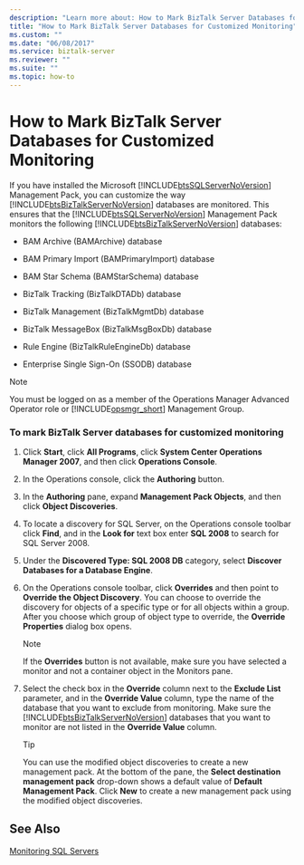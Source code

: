 ```yaml
---
description: "Learn more about: How to Mark BizTalk Server Databases for Customized Monitoring"
title: "How to Mark BizTalk Server Databases for Customized Monitoring"
ms.custom: ""
ms.date: "06/08/2017"
ms.service: biztalk-server
ms.reviewer: ""
ms.suite: ""
ms.topic: how-to
---
```

# How to Mark BizTalk Server Databases for Customized Monitoring
If you have installed the Microsoft [!INCLUDE[btsSQLServerNoVersion](../includes/btssqlservernoversion-md.md)] Management Pack, you can customize the way [!INCLUDE[btsBizTalkServerNoVersion](../includes/btsbiztalkservernoversion-md.md)] databases are monitored. This ensures that the [!INCLUDE[btsSQLServerNoVersion](../includes/btssqlservernoversion-md.md)] Management Pack monitors the following [!INCLUDE[btsBizTalkServerNoVersion](../includes/btsbiztalkservernoversion-md.md)] databases:  
  
-   BAM Archive (BAMArchive) database  
  
-   BAM Primary Import (BAMPrimaryImport) database  
  
-   BAM Star Schema (BAMStarSchema) database  
  
-   BizTalk Tracking (BizTalkDTADb) database  
  
-   BizTalk Management (BizTalkMgmtDb) database  
  
-   BizTalk MessageBox (BizTalkMsgBoxDb) database  
  
-   Rule Engine (BizTalkRuleEngineDb) database  
  
-   Enterprise Single Sign-On (SSODB) database  
  
> [!NOTE]
>  You must be logged on as a member of the Operations Manager Advanced Operator role or [!INCLUDE[opsmgr_short](../includes/opsmgr-short-md.md)] Management Group.  
  
### To mark BizTalk Server databases for customized monitoring  
  
1. Click **Start**, click **All Programs**, click **System Center Operations Manager 2007**, and then click **Operations Console**.  
  
2. In the Operations console, click the **Authoring** button.  
  
3. In the **Authoring** pane, expand **Management Pack Objects**, and then click **Object Discoveries**.  
  
4. To locate a discovery for SQL Server, on the Operations console toolbar click **Find**, and in the **Look for** text box enter **SQL 2008** to search for SQL Server 2008.  
  
5. Under the **Discovered Type: SQL 2008 DB** category, select **Discover Databases for a Database Engine**.  
  
6. On the Operations console toolbar, click **Overrides** and then point to **Override the Object Discovery**. You can choose to override the discovery for objects of a specific type or for all objects within a group. After you choose which group of object type to override, the **Override Properties** dialog box opens.  
  
   > [!NOTE]  
   >  If the **Overrides** button is not available, make sure you have selected a monitor and not a container object in the Monitors pane.  
  
7. Select the check box in the **Override** column next to the **Exclude List** parameter, and in the **Override Value** column, type the name of the database that you want to exclude from monitoring. Make sure the [!INCLUDE[btsBizTalkServerNoVersion](../includes/btsbiztalkservernoversion-md.md)] databases that you want to monitor are not listed in the **Override Value** column.  
  
   > [!TIP]  
   >  You can use the modified object discoveries to create a new management pack. At the bottom of the pane, the **Select destination management pack** drop-down shows a default value of **Default Management Pack**. Click **New** to create a new management pack using the modified object discoveries.  
  
## See Also  
 [Monitoring SQL Servers](../technical-guides/monitoring-sql-servers.md)
